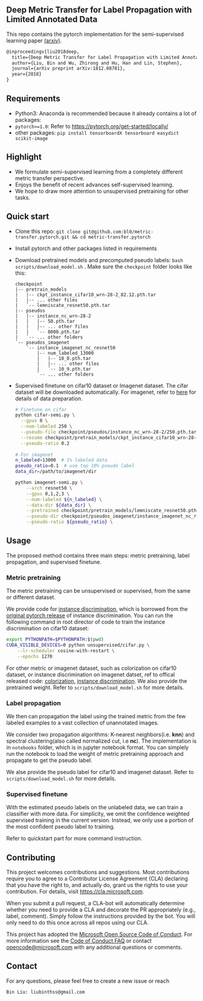 ## Deep Metric Transfer for Label Propagation with Limited Annotated Data

This repo contains the pytorch implementation for the semi-supervised learning paper [(arxiv)](https://arxiv.org/abs/1812.08781).

```latex
@inproceedings{liu2018deep,
  title={Deep Metric Transfer for Label Propagation with Limited Annotated Data},
  author={Liu, Bin and Wu, Zhirong and Hu, Han and Lin, Stephen},
  journal={arXiv preprint arXiv:1812.08781},
  year={2018}
}
```

## Requirements

* Python3: Anaconda is recommended because it already contains a lot of packages:
* `pytorch>=1.0`: Refer to https://pytorch.org/get-started/locally/
* other packages: `pip install tensorboardX tensorboard easydict scikit-image`

## Highlight

- We formulate semi-supervised learning from a completely different metric transfer perspective.
- Enjoys the benefit of recent advances self-supervised learning.
- We hope to draw more attention to unsupervised pretraining for other tasks.

## Quick start

* Clone this repo: `git clone git@github.com:bl0/metric-transfer.pytorch.git && cd metric-transfer.pytorch`

* Install pytorch and other packages listed in requirements

* Download pretrained models and precomputed pseudo labels: `bash scripts/download_model.sh` . Make sure the `checkpoint` folder looks like this:

  ```
  checkpoint
  |-- pretrain_models
  |   |-- ckpt_instance_cifar10_wrn-28-2_82.12.pth.tar
  |   |-- ... other files
  |   `-- lemniscate_resnet50.pth.tar
  |-- pseudos
  |   |-- instance_nc_wrn-28-2
  |   |   |-- 50.pth.tar
  |   |   |-- ... other files
  |   |   `-- 8000.pth.tar
  |   `-- ... other folders 
  `-- pseudos_imagenet
      `-- instance_imagenet_nc_resnet50
          |-- num_labeled_13000
          |   |-- 10_0.pth.tar
          |   |-- ... other files
          |   `-- 10_9.pth.tar
          `-- ... other folders 
  ```

* Supervised finetune on cifar10 dataset or Imagenet dataset. The cifar dataset will be downloaded automatically. For imagenet, refer to [here](https://github.com/pytorch/examples/tree/master/imagenet) for details of data preparation.

  ```bash
  # Finetune on cifar
  python cifar-semi.py \
  	--gpus 0 \
  	--num-labeled 250 \
  	--pseudo-file checkpoint/pseudos/instance_nc_wrn-28-2/250.pth.tar \
  	--resume checkpoint/pretrain_models/ckpt_instance_cifar10_wrn-28-2_82.12.pth.tar \
   	--pseudo-ratio 0.2
   	
  # For imagenet
  n_labeled=13000  # 1% labeled data
  pseudo_ratio=0.1  # use top 10% pseudo label
  data_dir=/path/to/imagenet/dir
  
  python imagenet-semi.py \
      --arch resnet50 \
      --gpus 0,1,2,3 \
      --num-labeled ${n_labeled} \
      --data-dir ${data_dir} \
      --pretrained checkpoint/pretrain_models/lemniscate_resnet50.pth.tar  \
      --pseudo-dir checkpoint/pseudos_imagenet/instance_imagenet_nc_resnet50/num_labeled_${n_labeled} \
      --pseudo-ratio ${pseudo_ratio} \
  ```

## Usage

The proposed method contains three main steps: metric pretraining, label propagation, and supervised finetune.

### Metric pretraining

The metric pretraining can be unsupervised or supervised, from the same or different dataset. 

We provide code for [instance discrimination](https://arxiv.org/abs/1805.01978), which is borrowed from the [original pytorch release](https://github.com/zhirongw/lemniscate.pytorch) of instance discrimination. You can run the following command in root director of code to train the instance discrimination on cifar10 dataset:

```bash
export PYTHONPATH=$PYTHONPATH:$(pwd)
CUDA_VISIBLE_DEVICES=0 python unsupervised/cifar.py \
	--lr-scheduler cosine-with-restart \
	--epochs 1270
```

For other metric or imagenet dataset, such as colorization on cifar10 dataset, or instance discrimination on imagenet datset, ref to offical released code: [colorization](https://github.com/richzhang/colorization), [instance discrimination](https://github.com/zhirongw/lemniscate.pytorch). We also provide the pretrained weight. Refer to `scripts/download_model.sh` for more details.

### Label propagation

We then can propagation the label using the trained metric from the few labeled examples to a vast collection of unannotated images.

We consider two propagation algorithms: K-nearest neighbors(i.e. **knn**) and spectral clustering(also called normalized cut, i.e **nc**). The implementation is in `notebooks` folder, which is in jupyter notebook format. You can simplely run the notebook to load the weight of metric pretraining approach and propagate to get the pseudo label.

We alse provide the pseudo label for cifar10 and imagenet dataset. Refer to `scripts/download_model.sh` for more details.

### Supervised finetune

With the estimated pseudo labels on the unlabeled data, we can train a classifier with more data. For simplicity, we omit the confidence weighted supervised training in the current version. Instead, we only use a portion of the most confident pseudo label to training.

Refer to quickstart part for more command instruction.

## Contributing

This project welcomes contributions and suggestions.  Most contributions require you to agree to a
Contributor License Agreement (CLA) declaring that you have the right to, and actually do, grant us
the rights to use your contribution. For details, visit https://cla.microsoft.com.

When you submit a pull request, a CLA-bot will automatically determine whether you need to provide
a CLA and decorate the PR appropriately (e.g., label, comment). Simply follow the instructions
provided by the bot. You will only need to do this once across all repos using our CLA.

This project has adopted the [Microsoft Open Source Code of Conduct](https://opensource.microsoft.com/codeofconduct/).
For more information see the [Code of Conduct FAQ](https://opensource.microsoft.com/codeofconduct/faq/) or
contact [opencode@microsoft.com](mailto:opencode@microsoft.com) with any additional questions or comments.

## Contact

For any questions, please feel free to create a new issue or reach 
```
Bin Liu: liubinthss@gmail.com
```